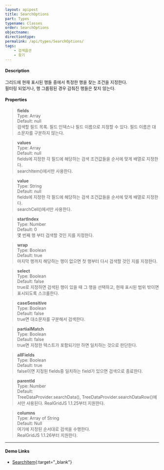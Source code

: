 ```yaml
---
layout: apipost
title: SearchOptions
part: Types
typename: Classes
order: SearchOptions
objectname: 
directiontype: 
permalink: /api/types/SearchOptions/
tags:
    - 검색옵션
    - 찾기
---
```



#### Description

 그리드에 현재 표시된 행들 중에서 특정한 행을 찾는 조건을 지정한다.    
필터링 되었거나, 행 그룹핑된 경우 감춰진 행들은 찾지 않는다.

#### Properties

> **fields**    
> Type: Array     
> Default: null        
> 검색할 필드 목록. 필드 인덱스나 필드 이름으로 지정할 수 있다. 필드 이름은 대소문자를 구분하지 않는다.

> **values**    
> Type: Array     
> Default: null     
> fields에 지정한 각 필드에 해당하는 검색 조건값들을 순서에 맞게 배열로 지정한다.  
> searchItem()에서만 사용한다.  
 
> **value**    
> Type: String     
> Default: null     
> fields에 지정한 각 필드에 해당하는 검색 조건값들을 순서에 맞게 배열로 지정한다.  
> searchCell()에서만 사용한다.

> **startIndex**     
> Type: Number           
> Default: 0     
> 몇 번째 행 부터 검색할 것인 지를 지정한다.     

> **wrap**     
> Type: Boolean     
> Default: true     
> 마지막 행까지 해당하는 행이 없으면 첫 행부터 다시 검색할 것인 지를 지정한다.   

> **select**     
> Type: Boolean           
> Default: false        
> true로 지정하면 검색된 행이 있을 때 그 행을 선택하고, 현재 표시된 범위 밖이면 표시되도록 스크롤한다.    

> **caseSensitive**    
> Type: Boolean     
> Default: false        
> true면 대소문자를 구분해서 검색한다.         

> **partialMatch**    
> Type: Boolean     
> Default: false       
> true면 지정한 텍스트가 포함되기만 하면 일치하는 것으로 판단한다.    

> **allFields**    
> Type: Boolean    
> Default: true    
> false이면 지정된 fields중 일치하는 field가 있으면 검색으로 종료한다.

> **parentId**    
> Type: Number    
> Default:     
> TreeDataProvider.searchData(), TreeDataProvider.searchDataRow()에서만 사용된다. 
> RealGridJS 1.1.25부터 지원한다.  

> **columns**    
> Type: Array of String    
> Default: Null    
> 여기에 지정된 순서대로 검색을 수행한다.    
> RealGridJS 1.1.26부터 지원한다.   

---

#### Demo Links

* [SearchItem](http://demo.realgrid.com/DataManager/SearchItem/){:target="_blank"}
